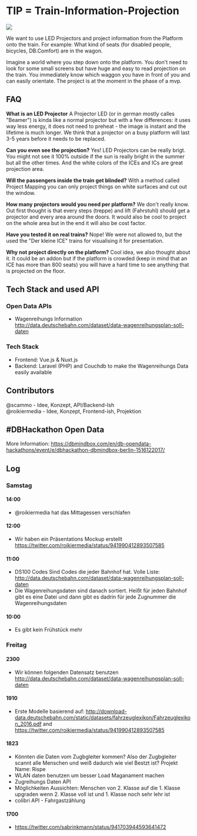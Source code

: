 # TIP = **T**rain-**I**nformation-**P**rojection

![](/client/static/giphy.gif)

We want to use LED Projectors and project information from the Platform onto the train. For example: What kind of seats (for disabled people, bicycles, DB.Comfort) are in the wagon. 

Imagine a world where you step down onto the platform. You don't need to look for some small screens but have huge and easy to read projection on the train. You immediately know which waggon you have in front of you and can easily orientate. 
The project is at the moment in the phase of a mvp.

## FAQ
**What is an LED Projector**
A Projector LED (or in german mostly calles "Beamer") is kinda like a normal projector but with a few differences: it uses way less energy, it does not need to preheat - the image is instant and the lifetime is much longer. We think that a projector on a busy platform will last 3-5 years before it needs to be replaced.

**Can you even see the projection?**
Yes! LED Projectors can be really brigt. You might not see it 100% outside if the sun is really bright in the summer but all the other times. And the white colors of the ICEs and ICs are great projection area. 

**Will the passengers inside the train get blinded?**
With a method called Project Mapping you can only project things on white surfaces and cut out the window. 

**How many projectors would you need per platform?**
We don't really know. Out first thought is that every steps (treppe) and lift (Fahrstuhl) should get a projector and every area around the doors. It would also be cool to project on the whole area but in the end it will also be cost factor. 

**Have you tested it on real trains?**
Nope! We were not allowed to, but the used the "Der kleine ICE" trains for visualising it for presentation. 

**Why not project directly on the platform?**
Cool idea, we also thought about it. It could be an addon but if the platform is crowded (keep in mind that an ICE has more than 800 seats) you will have a hard time to see anything that is projected on the floor.


## Tech Stack and used API
### Open Data APIs
- Wagenreihungs Information http://data.deutschebahn.com/dataset/data-wagenreihungsplan-soll-daten 

### Tech Stack
- Frontend: Vue.js & Nuxt.js
- Backend: Laravel (PHP) and Couchdb to make the Wagenreihungs Data easily available 

## Contributors
@scammo - Idee, Konzept, API/Backend-Ish  
@roikiermedia - Idee, Konzept, Frontend-ish, Projektion

## #DBHackathon Open Data

More Information: https://dbmindbox.com/en/db-opendata-hackathons/event/e/dbhackathon-dbmindbox-berlin-1516122017/

## Log

### Samstag

#### 14:00
- @roikiermedia hat das Mittagessen verschlafen

#### 12:00
- Wir haben ein Präsentations Mockup erstellt https://twitter.com/roikiermedia/status/941990412893507585

#### 11:00
- DS100 Codes Sind Codes die jeder Bahnhof hat. Volle Liste: http://data.deutschebahn.com/dataset/data-wagenreihungsplan-soll-daten 
- Die Wagenreihungsdaten sind danach sortiert. Heißt für jeden Bahnhof gibt es eine Datei und dann gibt es dadrin für jede Zugnummer die Wagenreihungsdaten

#### 10:00
- Es gibt kein Frühstück mehr

### Freitag
#### 2300
- Wir können folgenden Datensatz benutzen http://data.deutschebahn.com/dataset/data-wagenreihungsplan-soll-daten
#### 1910
- Erste Modelle basierend auf: http://download-data.deutschebahn.com/static/datasets/fahrzeuglexikon/Fahrzeuglexikon_2016.pdf and https://twitter.com/roikiermedia/status/941990412893507585
#### 1823
- Könnten die Daten vom Zugbgleiter kommen? Also der Zugbgleiter scannt alle Menschen und weiß dadurch wie viel Bestzt ist? Projekt Name: Rispe
- WLAN daten benutzen um besser Load Maganament machen
- Zugreihungs Daten API
- Möglichkeiten Aussichten: Menschen von 2. Klasse auf die 1. Klasse upgraden wenn 2. Klasse voll ist und 1. Klasse noch sehr lehr ist 
- colibri API - Fahrgastzählung



#### 1700
- https://twitter.com/sabrinkmann/status/941703944593641472

